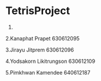 # TetrisProject
1.

2.Kanaphat Prapet 630612095

3.Jirayu Jitprem 630612096

4.Yodsakorn Likitrungson 630612109

5.Pimkhwan Kamendee 640612187

